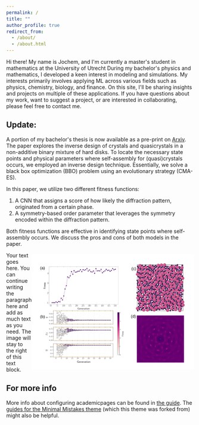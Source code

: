 ```yaml
---
permalink: /
title: ""
author_profile: true
redirect_from: 
  - /about/
  - /about.html
---
```

Hi there! My name is Jochem, and I'm currently a master's student in mathematics at the University of Utrecht
During my bachelor's physics and mathematics, I developed a keen interest in modeling and simulations.
My interests primarily involves applying ML across various fields such as physics, chemistry, biology, and finance. 
On this site, I'll be sharing insights and projects on multiple of these applications.
If you have questions about my work, want to suggest a project, or are interested in collaborating, please feel free to contact me.




## Update:
A portion of my bachelor's thesis is now available as a pre-print on [Arxiv](https://arxiv.org/abs/2403.15277).
The paper explores the inverse design of crystals and quasicrystals in a non-additive binary mixture of hard disks. 
To locate the necessary state points and physical parameters where self-assembly for (quasi)crystals occurs, we employed an inverse design technique. 
Essentially, we solve a black box optimization (BBO) problem using an evolutionary strategy (CMA-ES).

In this paper, we utilize two different fitness functions:

  1. A CNN that assigns a score of how likely the diffraction pattern, originated from a certain phase.
  2. A symmetry-based order parameter that leverages the symmetry encoded within the diffraction pattern.

  Both fitness functions are effective in identifying state points where self-assembly occurs. We discuss the pros and cons of both models in the paper.




<div style="display: flex; align-items: center;">
  <div style="flex: 1;">
    Your text goes here. You can continue writing the paragraph here and add as much text as you need. The image will stay to the right of this text block.
  </div>
  <div>
    <img src="../images/InverseDesignSymmetrybasedmethodResult.png" alt="Alt text for image" style="max-width:100%;">
  </div>
</div>



For more info
------
More info about configuring academicpages can be found in [the guide](https://academicpages.github.io/markdown/). The [guides for the Minimal Mistakes theme](https://mmistakes.github.io/minimal-mistakes/docs/configuration/) (which this theme was forked from) might also be helpful.
